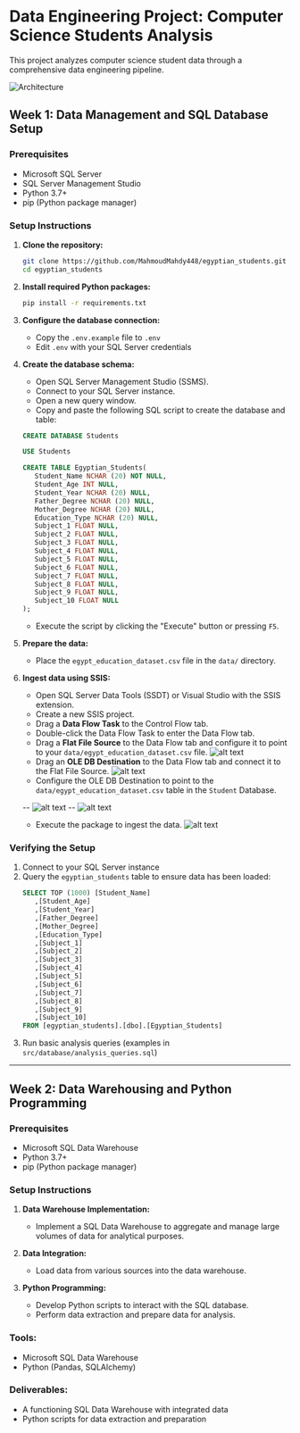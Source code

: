 # Data Engineering Project: Computer Science Students Analysis

This project analyzes computer science student data through a comprehensive data engineering pipeline.


![Architecture](src/screenshots/architecture.png)



## Week 1: Data Management and SQL Database Setup

### Prerequisites

- Microsoft SQL Server
- SQL Server Management Studio
- Python 3.7+
- pip (Python package manager)

### Setup Instructions

1. **Clone the repository:**
   ```bash
   git clone https://github.com/MahmoudMahdy448/egyptian_students.git
   cd egyptian_students
   ```

2. **Install required Python packages:**
   ```bash
   pip install -r requirements.txt
   ```

3. **Configure the database connection:**
   - Copy the `.env.example` file to `.env`
   - Edit `.env` with your SQL Server credentials

4. **Create the database schema:**
   - Open SQL Server Management Studio (SSMS).
   - Connect to your SQL Server instance.
   - Open a new query window.
   - Copy and paste the following SQL script to create the database and table:

   ```sql
   CREATE DATABASE Students

   USE Students

   CREATE TABLE Egyptian_Students(
      Student_Name NCHAR (20) NOT NULL,
      Student_Age INT NULL,
      Student_Year NCHAR (20) NULL,
      Father_Degree NCHAR (20) NULL,
      Mother_Degree NCHAR (20) NULL,
      Education_Type NCHAR (20) NULL,
      Subject_1 FLOAT NULL,
      Subject_2 FLOAT NULL,
      Subject_3 FLOAT NULL,
      Subject_4 FLOAT NULL,
      Subject_5 FLOAT NULL,
      Subject_6 FLOAT NULL,
      Subject_7 FLOAT NULL,
      Subject_8 FLOAT NULL,
      Subject_9 FLOAT NULL,
      Subject_10 FLOAT NULL
   );
   ```

   - Execute the script by clicking the "Execute" button or pressing `F5`.

5. **Prepare the data:**
   - Place the `egypt_education_dataset.csv` file in the `data/` directory.

6. **Ingest data using SSIS:**
   - Open SQL Server Data Tools (SSDT) or Visual Studio with the SSIS extension.
   - Create a new SSIS project.
   - Drag a **Data Flow Task** to the Control Flow tab.
   - Double-click the Data Flow Task to enter the Data Flow tab.
   - Drag a **Flat File Source** to the Data Flow tab and configure it to point to your `data/egypt_education_dataset.csv` file.
   ![alt text](src/screenshots/image.png)
   - Drag an **OLE DB Destination** to the Data Flow tab and connect it to the Flat File Source.
   ![alt text](src/screenshots/image-1.png)
   - Configure the OLE DB Destination to point to the `data/egypt_education_dataset.csv` table in the `Student` Database.
   
   -- ![alt text](src/screenshots/image-3.png)
   -- ![alt text](src/screenshots/image-2.png)
   - Execute the package to ingest the data.
    ![alt text](src/screenshots/image-4.png)

### Verifying the Setup

1. Connect to your SQL Server instance
2. Query the `egyptian_students` table to ensure data has been loaded:
   ```sql
   SELECT TOP (1000) [Student_Name]
      ,[Student_Age]
      ,[Student_Year]
      ,[Father_Degree]
      ,[Mother_Degree]
      ,[Education_Type]
      ,[Subject_1]
      ,[Subject_2]
      ,[Subject_3]
      ,[Subject_4]
      ,[Subject_5]
      ,[Subject_6]
      ,[Subject_7]
      ,[Subject_8]
      ,[Subject_9]
      ,[Subject_10]
   FROM [egyptian_students].[dbo].[Egyptian_Students]
   ```
3. Run basic analysis queries (examples in `src/database/analysis_queries.sql`)
---

## Week 2: Data Warehousing and Python Programming

### Prerequisites

- Microsoft SQL Data Warehouse
- Python 3.7+
- pip (Python package manager)

### Setup Instructions

1. **Data Warehouse Implementation:**
   - Implement a SQL Data Warehouse to aggregate and manage large volumes of data for analytical purposes.

2. **Data Integration:**
   - Load data from various sources into the data warehouse.

3. **Python Programming:**
   - Develop Python scripts to interact with the SQL database.
   - Perform data extraction and prepare data for analysis.

### Tools:
- Microsoft SQL Data Warehouse
- Python (Pandas, SQLAlchemy)

### Deliverables:
- A functioning SQL Data Warehouse with integrated data
- Python scripts for data extraction and preparation


